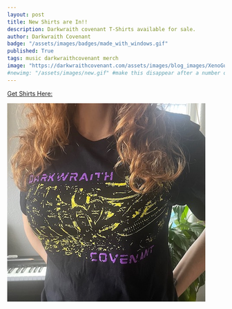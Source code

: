 ```yaml
---
layout: post
title: New Shirts are In!!
description: Darkwraith covenant T-Shirts available for sale.
author: Darkwraith Covenant
badge: "/assets/images/badges/made_with_windows.gif"
published: True
tags: music darkwraithcovenant merch
image: "https://darkwraithcovenant.com/assets/images/blog_images/XenoGutsT.jpeg"
#newimg: "/assets/images/new.gif" #make this disappear after a number of days with conditionals  
---
```



[Get Shirts Here:](https://shop.darkwraithcovenant.com)

<div class="vidalign">
<img src="/assets/images/blog_images/XenoGutsT.jpeg" class="res" alt="XenoGuts Shirts">
</div>
<!-- excerpt-end -->
